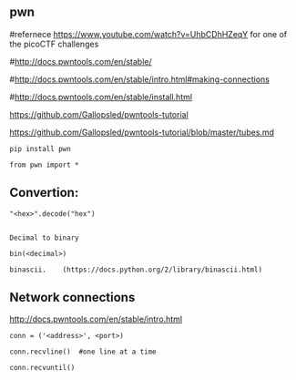 ## pwn
#refernece https://www.youtube.com/watch?v=UhbCDhHZeqY for one of the picoCTF challenges

#http://docs.pwntools.com/en/stable/

#http://docs.pwntools.com/en/stable/intro.html#making-connections

#http://docs.pwntools.com/en/stable/install.html

https://github.com/Gallopsled/pwntools-tutorial

https://github.com/Gallopsled/pwntools-tutorial/blob/master/tubes.md

    pip install pwn

    from pwn import *

## Convertion:

    "<hex>".decode("hex")
 
 
    Decimal to binary 
 
    bin(<decimal>)
 
    binascii.    (https://docs.python.org/2/library/binascii.html)


## Network connections

http://docs.pwntools.com/en/stable/intro.html

    conn = ('<address>', <port>)

    conn.recvline()  #one line at a time
    
    conn.recvuntil()
